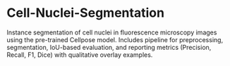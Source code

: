 # Cell-Nuclei-Segmentation
Instance segmentation of cell nuclei in fluorescence microscopy images using the pre-trained Cellpose model. Includes pipeline for preprocessing, segmentation, IoU-based evaluation, and reporting metrics (Precision, Recall, F1, Dice) with qualitative overlay examples.
